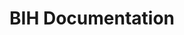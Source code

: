 ---
id: overview
title: BIH Documentation
sidebar_label: Overview
# prettier-ignore
description: BIH is built using Backstage.
---